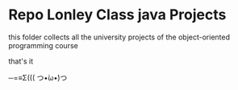 # Repo Lonley Class java Projects
this folder collects all the university projects of the object-oriented programming course

that's it

─=≡Σ((( つ•̀ω•́)つ
